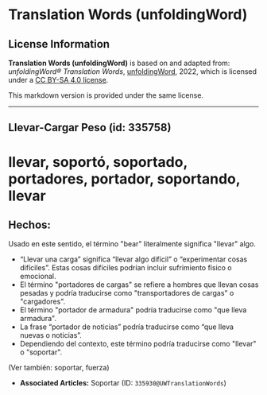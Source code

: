 # Translation Words (unfoldingWord)

## License Information

**Translation Words (unfoldingWord)** is based on and adapted from: _unfoldingWord® Translation Words_, [unfoldingWord](https://unfoldingword.org/utw), 2022, which is licensed under a [CC BY-SA 4.0 license](https://creativecommons.org/licenses/by-sa/4.0/legalcode.en).

This markdown version is provided under the same license.



--------------------------------

## Llevar-Cargar Peso (id: 335758)

llevar, soportó, soportado, portadores, portador, soportando, llevar
====================================================================

Hechos:
-------

Usado en este sentido, el término "bear" literalmente significa "llevar" algo.

* “Llevar una carga” significa “llevar algo difícil” o “experimentar cosas difíciles”. Estas cosas difíciles podrían incluir sufrimiento físico o emocional.
* El término "portadores de cargas" se refiere a hombres que llevan cosas pesadas y podría traducirse como "transportadores de cargas" o "cargadores".
* El término "portador de armadura" podría traducirse como "que lleva armadura".
* La frase “portador de noticias” podría traducirse como “que lleva nuevas o noticias”.
* Dependiendo del contexto, este término podría traducirse como "llevar" o "soportar".

(Ver también: soportar, fuerza)

* **Associated Articles:** Soportar (ID: `335930@UWTranslationWords`)


